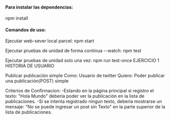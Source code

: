 #### Para instalar las dependencias:

npm install

#### Comandos de uso:

Ejecutar web-sever local parcel:
npm start

Ejecutar pruebas de unidad de forma continua --watch:
npm test

Ejecutar pruebas de unidad solo una vez:
npm run test-once
EJERCICIO 1 HISTORIA DE USUARIO

Publicar publicación simple Como: Usuario de twitter
 Quiero: Poder publicar una publicación(POST) simple

Criterios de Confirmacion: -Estando en la página principal si registro el texto: "Hola Mundo" deberia poder ver la publicación en la lista de publicaciones. 
-Si se intenta registrado ningun texto, deberia mostrarse un mensaje: "No se puede ingresar un post sin Texto" en la parte superior de la lista de publicaciones.

